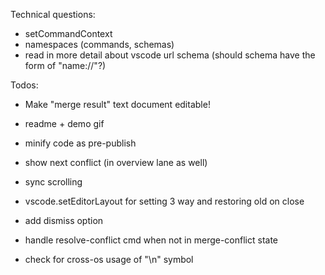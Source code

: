 Technical questions:

- setCommandContext
- namespaces (commands, schemas)
- read in more detail about vscode url schema (should schema have the form of "name://"?)

Todos:

- Make "merge result" text document editable!

- readme + demo gif
- minify code as pre-publish
- show next conflict (in overview lane as well)
- sync scrolling
- vscode.setEditorLayout for setting 3 way and restoring old on close
- add dismiss option
- handle resolve-conflict cmd when not in merge-conflict state
- check for cross-os usage of "\n" symbol
